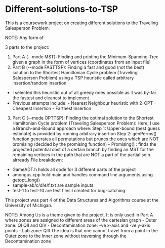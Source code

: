 # Different-solutions-to-TSP
This is a coursework project on creating different solutions to the Traveling Salesperson Problem:

NOTE: Any form of 

3 parts to the project:

1. Part A (--mode MST): Finding and printing the Minimum-Spanning-Tree given a graph in the form of vertices (coordinates from an input file)
2. Part B (--mode FASTTSP): Finding a fast and good (not the best) solution to the Shortest Hamiltonian Cycle problem (Traveling Salesperson Problem) using a TSP heuristic called arbitrary insertion/random insertion
  - I selected this heuristic out of all greedy ones possible as it was by-far the fastest and cleanest to implement
  - Previous attempts include: - Nearest Neighbour heuristic with 2-OPT
                               - Cheapest Insertion
                               - Farthest Insertion
3. Part C (--mode OPTTSP): Finding the optimal solution to the Shortest Hamiltonian Cycle problem (Traveling Salesperson Problem):
Here, I use a Branch-and-Bound approach where:
Step 1: Upper-bound (best guess estimate) is provided by running arbitrary insertion
Step 2: genPerms() function generates all permutations but prunes the ones which are NOT promising (decided by the promising function)
        - Promising() : finds the projected potential cost of a certain branch by finding an MST for the remaining vertices in the path that are NOT a part of the partial soln. alrready
File breakdown:

- GameADT.h holds all code for 3 different parts of the project
- amongus.cpp hold main and handles command line arguments using getopt_long()
- sample-ab/c/d/e/f.txt are sample inputs
- test-1 to test-10 are test files I created for bug-catching

This project was part 4 of the Data Structures and Algorithms course at the University of Michigan. 

NOTE: Among Us is a theme given to the project. It is only used in Part A where zones are assigned to different areas of the cartesian graph
                                                - Outer zone: QI QII and QIV
                                                - Decontamination zone: -ve x-axis and -ve y-axis points
                                                - Lab zone: QIII
      The idea is that one cannot travel from a point in the Outer zone to the Inner zone without traversing through the Decontamination zone
